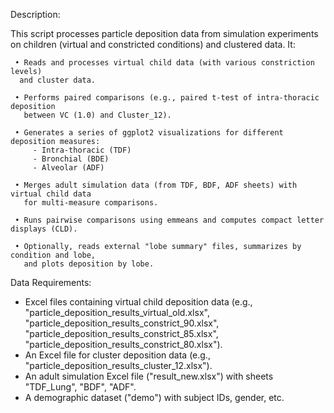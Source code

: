 Description:

   This script processes particle deposition data from simulation experiments
   on children (virtual and constricted conditions) and clustered data. It:
   
     • Reads and processes virtual child data (with various constriction levels)
      and cluster data.
      
     • Performs paired comparisons (e.g., paired t-test of intra-thoracic deposition
       between VC (1.0) and Cluster_12).
       
     • Generates a series of ggplot2 visualizations for different deposition measures:
         - Intra-thoracic (TDF)
         - Bronchial (BDE)
         - Alveolar (ADF)
         
     • Merges adult simulation data (from TDF, BDF, ADF sheets) with virtual child data
       for multi-measure comparisons.
       
     • Runs pairwise comparisons using emmeans and computes compact letter displays (CLD).
     
     • Optionally, reads external "lobe summary" files, summarizes by condition and lobe,
       and plots deposition by lobe.

 Data Requirements:
   - Excel files containing virtual child deposition data (e.g., "particle_deposition_results_virtual_old.xlsx",
     "particle_deposition_results_constrict_90.xlsx", "particle_deposition_results_constrict_85.xlsx",
     "particle_deposition_results_constrict_80.xlsx").
   - An Excel file for cluster deposition data (e.g., "particle_deposition_results_cluster_12.xlsx").
   - An adult simulation Excel file ("result_new.xlsx") with sheets "TDF_Lung", "BDF", "ADF".
   - A demographic dataset ("demo") with subject IDs, gender, etc.
